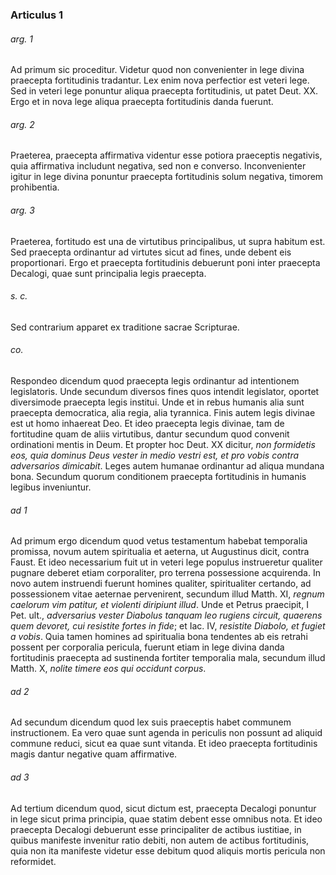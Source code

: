 ### Articulus 1

###### arg. 1
Ad primum sic proceditur. Videtur quod non convenienter in lege divina praecepta fortitudinis tradantur. Lex enim nova perfectior est veteri lege. Sed in veteri lege ponuntur aliqua praecepta fortitudinis, ut patet Deut. XX. Ergo et in nova lege aliqua praecepta fortitudinis danda fuerunt.

###### arg. 2
Praeterea, praecepta affirmativa videntur esse potiora praeceptis negativis, quia affirmativa includunt negativa, sed non e converso. Inconvenienter igitur in lege divina ponuntur praecepta fortitudinis solum negativa, timorem prohibentia.

###### arg. 3
Praeterea, fortitudo est una de virtutibus principalibus, ut supra habitum est. Sed praecepta ordinantur ad virtutes sicut ad fines, unde debent eis proportionari. Ergo et praecepta fortitudinis debuerunt poni inter praecepta Decalogi, quae sunt principalia legis praecepta.

###### s. c.
Sed contrarium apparet ex traditione sacrae Scripturae.

###### co.
Respondeo dicendum quod praecepta legis ordinantur ad intentionem legislatoris. Unde secundum diversos fines quos intendit legislator, oportet diversimode praecepta legis institui. Unde et in rebus humanis alia sunt praecepta democratica, alia regia, alia tyrannica. Finis autem legis divinae est ut homo inhaereat Deo. Et ideo praecepta legis divinae, tam de fortitudine quam de aliis virtutibus, dantur secundum quod convenit ordinationi mentis in Deum. Et propter hoc Deut. XX dicitur, *non formidetis eos, quia dominus Deus vester in medio vestri est, et pro vobis contra adversarios dimicabit*. Leges autem humanae ordinantur ad aliqua mundana bona. Secundum quorum conditionem praecepta fortitudinis in humanis legibus inveniuntur.

###### ad 1
Ad primum ergo dicendum quod vetus testamentum habebat temporalia promissa, novum autem spiritualia et aeterna, ut Augustinus dicit, contra Faust. Et ideo necessarium fuit ut in veteri lege populus instrueretur qualiter pugnare deberet etiam corporaliter, pro terrena possessione acquirenda. In novo autem instruendi fuerunt homines qualiter, spiritualiter certando, ad possessionem vitae aeternae pervenirent, secundum illud Matth. XI, *regnum caelorum vim patitur, et violenti diripiunt illud*. Unde et Petrus praecipit, I Pet. ult., *adversarius vester Diabolus tanquam leo rugiens circuit, quaerens quem devoret, cui resistite fortes in fide*; et Iac. IV, *resistite Diabolo, et fugiet a vobis*. Quia tamen homines ad spiritualia bona tendentes ab eis retrahi possent per corporalia pericula, fuerunt etiam in lege divina danda fortitudinis praecepta ad sustinenda fortiter temporalia mala, secundum illud Matth. X, *nolite timere eos qui occidunt corpus*.

###### ad 2
Ad secundum dicendum quod lex suis praeceptis habet communem instructionem. Ea vero quae sunt agenda in periculis non possunt ad aliquid commune reduci, sicut ea quae sunt vitanda. Et ideo praecepta fortitudinis magis dantur negative quam affirmative.

###### ad 3
Ad tertium dicendum quod, sicut dictum est, praecepta Decalogi ponuntur in lege sicut prima principia, quae statim debent esse omnibus nota. Et ideo praecepta Decalogi debuerunt esse principaliter de actibus iustitiae, in quibus manifeste invenitur ratio debiti, non autem de actibus fortitudinis, quia non ita manifeste videtur esse debitum quod aliquis mortis pericula non reformidet.

